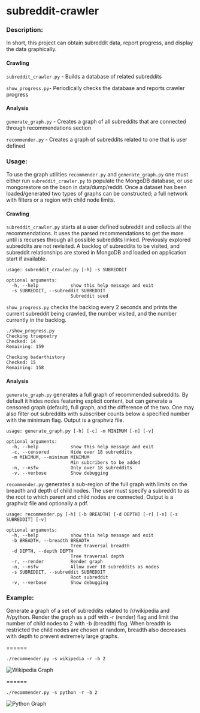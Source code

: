 subreddit-crawler
=================

### Description:

In short, this project can obtain subreddit data, report progress, and display the data graphically.

#### Crawling

`subreddit_crawler.py` - Builds a database of related subreddits

`show_progress.py`- Periodically checks the database and reports crawler progress

#### Analysis

`generate_graph.py` - Creates a graph of all subreddits that are connected through recommendations section

`recommender.py`    - Creates a graph of subreddits related to one that is user defined

### Usage:

To use the graph utilities `recommender.py` and `generate_graph.py` one must either run `subreddit_crawler.py` to populate the MongoDB database, or use mongorestore on the bson in data/dump/reddit.  Once a dataset has been loaded/generated two types of graphs can be constructed; a full network with filters or a region with child node limits.

#### Crawling

`subreddit_crawler.py` starts at a user defined subreddit and collects all the recommendations.  It uses the parsed recommendations to get the more until is recurses through all possible subreddits linked.  Previously explored subreddits are not revisited.  A backlog of subreddits to be visited, and subreddit relationships are stored in MongoDB and loaded on application start if available.

```
usage: subreddit_crawler.py [-h] -s SUBREDDIT

optional arguments:
  -h, --help            show this help message and exit
  -s SUBREDDIT, --subreddit SUBREDDIT
                        Subreddit seed
```

`show_progress.py` checks the backlog every 2 seconds and prints the current subreddit being crawled, the number visited, and the number currently in the backlog.

```
./show_progress.py
Checking truepoetry
Checked: 14
Remaining: 159

Checking badarthistory
Checked: 15
Remaining: 158
```

#### Analysis

`generate_graph.py` generates a full graph of recommended subreddits.  By default it hides nodes featuring explicit content, but can generate a censored graph (default), full graph, and the difference of the two.  One may also filter out subreddits with subscriber counts below a specified number with the minimum flag.  Output is a graphviz file.

```
usage: generate_graph.py [-h] [-c] -m MINIMUM [-n] [-v]

optional arguments:
  -h, --help            show this help message and exit
  -c, --censored        Hide over 18 subreddits
  -m MINIMUM, --minimum MINIMUM
                        Min subcribers to be added
  -n, --nsfw            Only over 18 subreddits
  -v, --verbose         Show debugging
```

`recommender.py` generates a sub-region of the full graph with limits on the breadth and depth of child nodes.  The user must specify a subreddit to as the root to which parent and child nodes are connected.  Output is a graphviz file and optionally a pdf.

```
usage: recommender.py [-h] [-b BREADTH] [-d DEPTH] [-r] [-n] [-s SUBREDDIT] [-v]

optional arguments:
  -h, --help            show this help message and exit
  -b BREADTH, --breadth BREADTH
                        Tree traversal breadth
  -d DEPTH, --depth DEPTH
                        Tree traversal depth
  -r, --render          Render graph
  -n, --nsfw            Allow over 18 subreddits as nodes
  -s SUBREDDIT, --subreddit SUBREDDIT
                        Root subreddit
  -v, --verbose         Show debugging
```

### Example:

Generate a graph of a set of subreddits related to /r/wikipedia and /r/python.  Render the graph as a pdf with -r (render) flag and limit the number of child nodes to 2 with -b (breadth) flag.  When breadth is restricted the child nodes are chosen at random, breadth also decreases with depth to prevent extremely large graphs.

======

```./recommender.py -s wikipedia -r -b 2```

![Wikipedia Graph](https://github.com/cdated/subreddit-crawler/blob/master/example/wikipedia.png?raw=true)

======

```./recommender.py -s python -r -b 2```

![Python Graph](https://github.com/cdated/subreddit-crawler/blob/master/example/python.png?raw=true)
